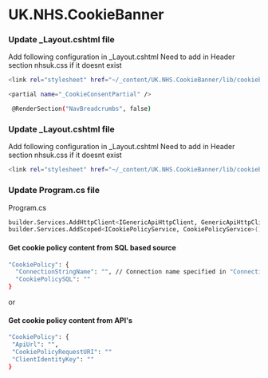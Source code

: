 # UK.NHS.CookieBanner

### Update _Layout.cshtml file

Add following configuration in _Layout.cshtml
Need to add in Header section nhsuk.css if it doesnt exist

```bash
<link rel="stylesheet" href="~/_content/UK.NHS.CookieBanner/lib/cookiebanner/css/nhsuk.css" asp-append-version="true" />
```

```bash
<partial name="_CookieConsentPartial" />
```

```bash
 @RenderSection("NavBreadcrumbs", false)
```

### Update _Layout.cshtml file

Add following configuration in _Layout.cshtml
Need to add in Header section nhsuk.css if it doesnt exist

```bash
<link rel="stylesheet" href="~/_content/UK.NHS.CookieBanner/lib/cookiebanner/css/nhsuk.css" asp-append-version="true" />
```

### Update Program.cs file

Program.cs

```bash
builder.Services.AddHttpClient<IGenericApiHttpClient, GenericApiHttpClient>();
builder.Services.AddScoped<ICookiePolicyService, CookiePolicyService>();
```
 #### Get cookie policy content from SQL based source
  
  ```bash
  "CookiePolicy": {
    "ConnectionStringName": "", // Connection name specified in "ConnectionStrings"
    "CookiePolicySQL": ""
  }
  ```
or 
 ####  Get cookie policy content from API's
   ```bash
  "CookiePolicy": {
    "ApiUrl": "",
    "CookiePolicyRequestURI": ""
    "ClientIdentityKey": ""
  }
```
